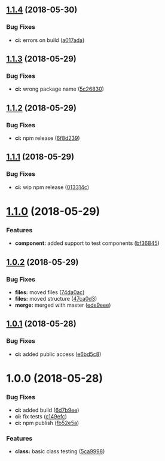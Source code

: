 <a name="1.1.4"></a>
## [1.1.4](https://github.com/ngxrb/testing/compare/v1.1.3...v1.1.4) (2018-05-30)


### Bug Fixes

* **ci:** errors on build ([a017ada](https://github.com/ngxrb/testing/commit/a017ada))

<a name="1.1.3"></a>
## [1.1.3](https://github.com/ngxrb/testing/compare/v1.1.2...v1.1.3) (2018-05-29)


### Bug Fixes

* **ci:** wrong package name ([5c26830](https://github.com/ngxrb/testing/commit/5c26830))

<a name="1.1.2"></a>
## [1.1.2](https://github.com/ngxrb/testing/compare/v1.1.1...v1.1.2) (2018-05-29)


### Bug Fixes

* **ci:** npm release ([6f8d239](https://github.com/ngxrb/testing/commit/6f8d239))

<a name="1.1.1"></a>
## [1.1.1](https://github.com/ngxrb/testing/compare/v1.1.0...v1.1.1) (2018-05-29)


### Bug Fixes

* **ci:** wip npm release ([013314c](https://github.com/ngxrb/testing/commit/013314c))

<a name="1.1.0"></a>
# [1.1.0](https://github.com/ngxrb/testing/compare/v1.0.2...v1.1.0) (2018-05-29)


### Features

* **component:** added support to test components ([bf36845](https://github.com/ngxrb/testing/commit/bf36845))

<a name="1.0.2"></a>
## [1.0.2](https://github.com/ngxrb/testing/compare/v1.0.1...v1.0.2) (2018-05-29)


### Bug Fixes

* **files:** moved files ([74da0ac](https://github.com/ngxrb/testing/commit/74da0ac))
* **files:** moved structure ([47ca0d3](https://github.com/ngxrb/testing/commit/47ca0d3))
* **merge:** merged with master ([ede9eee](https://github.com/ngxrb/testing/commit/ede9eee))

<a name="1.0.1"></a>
## [1.0.1](https://github.com/ngxrb/testing/compare/v1.0.0...v1.0.1) (2018-05-28)


### Bug Fixes

* **ci:** added public access ([e6bd5c8](https://github.com/ngxrb/testing/commit/e6bd5c8))

<a name="1.0.0"></a>
# 1.0.0 (2018-05-28)


### Bug Fixes

* **ci:** added build ([6d7b9ee](https://github.com/ngxrb/testing/commit/6d7b9ee))
* **ci:** fix tests ([c149efc](https://github.com/ngxrb/testing/commit/c149efc))
* **ci:** npm publish ([fb52e5a](https://github.com/ngxrb/testing/commit/fb52e5a))


### Features

* **class:** basic class testing ([5ca9998](https://github.com/ngxrb/testing/commit/5ca9998))
